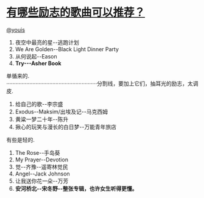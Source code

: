 
#  [有哪些励志的歌曲可以推荐？](https://zhihu.com/questions/19871285)



[@youis](https://zhihu.com/people/4cac2f48d8fd97b4db69c3ef3e8b9817)

<ol><li>夜空中最亮的星--逃跑计划 <br></li><li>We Are Golden--Black Light Dinner Party<br></li><li>从何说起--Eason<br></li><li><b>Try---Asher Book</b><br></li></ol>单循来的.<br>···························································分割线，要加上它们，抽耳光的励志，太调皮.<br><ol><li>给自己的歌--李宗盛<br></li><li>Exodus--Maksim/出埃及记--马克西姆<br></li><li>黄粱一梦二十年--陈升<br></li><li>揪心的玩笑与漫长的白日梦--万能青年旅店<br></li></ol>有些是轻的.<br><ol><li>The Rose--手岛葵<br></li><li>My Prayer--Devotion<br></li><li>觉--齐豫--遥寄林觉民</li><li>Angel--Jack Johnson<br></li><li>让我送你花一朵--万芳</li><li><b>安河桥北--宋冬野--整张专辑，也许女生听得更懂。</b></li></ol>